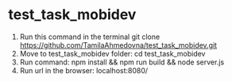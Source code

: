 # test_task_mobidev

1. Run this command in the terminal git clone https://github.com/TamilaAhmedovna/test_task_mobidev.git
2. Move to test_task_mobidev folder: cd test_task_mobidev
3. Run command: npm install && npm run build && node server.js
4. Run url in the browser: localhost:8080/
